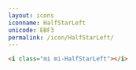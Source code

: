 ```yaml
---
layout: icons
iconname: HalfStarLeft
unicode: EBF3
permalink: /icon/HalfStarLeft/
---
```


``` html
<i class="mi mi-HalfStarLeft"></i>
```
